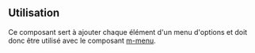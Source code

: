 ## Utilisation
Ce composant sert à ajouter chaque élément d'un menu d'options et doit donc être utilisé avec le composant <a href="../m-menu/portrait">m-menu</a>.
